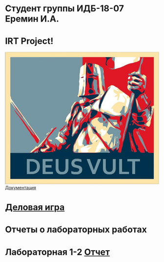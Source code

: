 # Студент группы ИДБ-18-07 Еремин И.А.
# IRT Project!
![deus](https://github.com/lulu2kan/lulu2kan.github.io/blob/main/other/XOhjW-0n1Xw.jpg)
[Документация](https://github.com/lulu2kan/lulu2kan.github.io/wiki/%D0%94%D0%B5%D0%BB%D0%BE%D0%B2%D0%B0%D1%8F-%D0%B8%D0%B3%D1%80%D0%B0)
# [Деловая игра](https://github.com/lulu2kan/lulu2kan.github.io/wiki/%D0%94%D0%B5%D0%BB%D0%BE%D0%B2%D0%B0%D1%8F-%D0%B8%D0%B3%D1%80%D0%B0)
# Отчеты о лабораторных работах
# Лабораторная 1-2 [Отчет](https://github.com/lulu2kan/lulu2kan.github.io/wiki/%D0%9E%D1%82%D1%87%D0%B5%D1%82-%D0%BE-%D0%BB%D0%B0%D0%B1%D0%BE%D1%80%D0%B0%D1%82%D0%BE%D1%80%D0%BD%D1%8B%D1%85-%D1%80%D0%B0%D0%B1%D0%BE%D1%82%D0%B0%D1%85)
